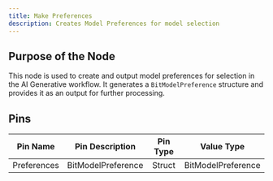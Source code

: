 ```yaml
---
title: Make Preferences
description: Creates Model Preferences for model selection
---
```


## Purpose of the Node
This node is used to create and output model preferences for selection in the AI Generative workflow. It generates a `BitModelPreference` structure and provides it as an output for further processing.

## Pins

| Pin Name | Pin Description | Pin Type | Value Type |
|:----------:|:-------------:|:------:|:------:|
| Preferences | BitModelPreference | Struct | BitModelPreference |